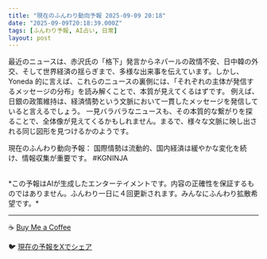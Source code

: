 ```yaml
---
title: "現在のふんわり動向予報 2025-09-09 20:18"
date: "2025-09-09T20:18:39.000Z"
tags: [ふんわり予報, AI占い, 日常]
layout: post
---
```


最近のニュースは、赤沢氏の「格下」発言からネパールの政情不安、日中韓の外交、そして世界経済の揺らぎまで、多様な出来事を伝えています。しかし、Yoneda 的に言えば、これらのニュースの裏側には、「それぞれの主体が発信するメッセージの分布」を読み解くことで、本質が見えてくるはずです。  例えば、日銀の政策維持は、経済情勢という文脈において一貫したメッセージを発信していると言えるでしょう。  一見バラバラなニュースも、その本質的な繋がりを探ることで、全体像が見えてくるかもしれません。まるで、様々な文脈に映し出される同じ図形を見つけるかのようです。


現在のふんわり動向予報：
国際情勢は流動的、国内経済は緩やかな変化を続け、情報収集が重要です。 #KGNINJA

<br>
*この予報はAIが生成したエンターテイメントです。内容の正確性を保証するものではありません。ふんわり一日に４回更新されます。みんなにふんわり拡散希望です。*

---
☕️ [Buy Me a Coffee](https://www.buymeacoffee.com/kgninja)

🐦 [現在の予報をXでシェア](https://twitter.com/intent/tweet?text=%E7%8F%BE%E5%9C%A8%E3%81%AE%E3%81%B5%E3%82%93%E3%82%8F%E3%82%8A%E4%BA%88%E5%A0%B1%3A%20%E3%80%8C%E6%9C%80%E8%BF%91%E3%81%AE%E3%83%8B%E3%83%A5%E3%83%BC%E3%82%B9%E3%81%AF%E3%80%81%E8%B5%A4%E6%B2%A2%E6%B0%8F%E3%81%AE%E3%80%8C%E6%A0%BC%E4%B8%8B%E3%80%8D%E7%99%BA%E8%A8%80%E3%81%8B%E3%82%89%E3%83%8D%E3%83%91%E3%83%BC%E3%83%AB%E3%81%AE%E6%94%BF%E6%83%85%E4%B8%8D%E5%AE%89%E3%80%81%E6%97%A5%E4%B8%AD%E9%9F%93%E3%81%AE%E5%A4%96%E4%BA%A4%E3%80%81%E3%81%9D%E3%81%97%E3%81%A6%E4%B8%96%E7%95%8C%E7%B5%8C%E6%B8%88%E3%81%AE%E6%8F%BA%E3%82%89%E3%81%8E%E3%81%BE%E3%81%A7%E3%80%81%E5%A4%9A%E6%A7%98%E3%81%AA%E5%87%BA%E6%9D%A5%E4%BA%8B%E3%82%92%E4%BC%9D%E3%81%88%E3%81%A6%E3%81%84%E3%81%BE%E3%81%99%E3%80%82%E3%80%8D%23KGNINJA%20%E7%B6%9A%E3%81%8D%E3%81%AF%E3%83%96%E3%83%AD%E3%82%B0%E3%81%A7%EF%BC%81%F0%9F%91%87&url=https%3A%2F%2Fkg-ninja.github.io%2FFunwariyoso%2F)
